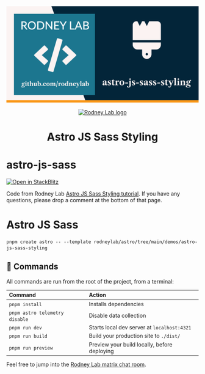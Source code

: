 <img src="../../images/rodneylab-github-astro-js-sass-styling.png" alt="Rodney Lab astro-js-sass-styling Github banner">

<p align="center">
  <a aria-label="Open Rodney Lab site" href="https://rodneylab.com" rel="nofollow noopener noreferrer">
    <img alt="Rodney Lab logo" src="https://rodneylab.com/assets/icon.png" width="60" />
  </a>
</p>
<h1 align="center">
  Astro JS Sass Styling
</h1>

# astro-js-sass

[![Open in StackBlitz](https://developer.stackblitz.com/img/open_in_stackblitz.svg)](https://stackblitz.com/github/rodneylab/astro/tree/main/demos/astro-js-sass)

Code from Rodney Lab <a aria-label="Open Rodney Lab blog post on Astro JS Sass Styling" href="https://rodneylab.com/astro-js-sass-styling/">Astro JS Sass Styling tutorial</a>. If you have any questions, please drop a comment at the bottom of that page.

# Astro JS Sass

```
pnpm create astro -- --template rodneylab/astro/tree/main/demos/astro-js-sass-styling
```

## 🧞 Commands

All commands are run from the root of the project, from a terminal:

| Command                        | Action                                       |
| :----------------------------- | :------------------------------------------- |
| `pnpm install`                 | Installs dependencies                        |
| `pnpm astro telemetry disable` | Disable data collection                      |
| `pnpm run dev`                 | Starts local dev server at `localhost:4321`  |
| `pnpm run build`               | Build your production site to `./dist/`      |
| `pnpm run preview`             | Preview your build locally, before deploying |

Feel free to jump into the [Rodney Lab matrix chat room](https://matrix.to/#/%23rodney:matrix.org).
